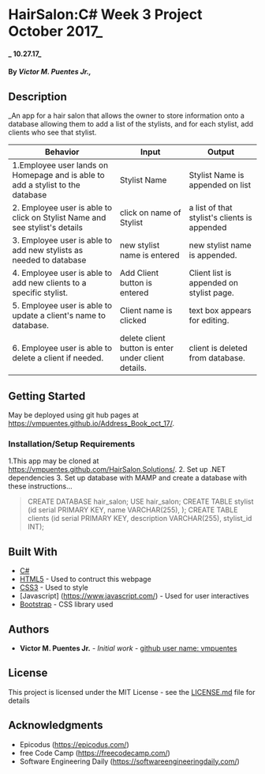 # HairSalon:C# Week 3 Project October 2017_

#### _ 10.27.17_

#### By _**Victor M. Puentes Jr.,**_

## Description

_An app for a hair salon that allows the owner to store information onto a database allowing them to add a list of the stylists, and for each stylist, add clients who see that stylist.

| Behavior  | Input  | Output  |
|---|---|---|
|1.Employee user lands on Homepage and is able to add a stylist to the database | Stylist Name | Stylist Name is appended on list |
|2. Employee user is able to click on Stylist Name and see stylist's details | click on name of Stylist | a list of that stylist's clients is appended |
|3. Employee user is able to add new stylists as needed to database | new stylist name is entered | new stylist name is appended. |
|4. Employee user is able to add new clients to a specific stylist. | Add Client button is entered | Client list is appended on stylist page. |
|5. Employee user is able to update a client's name to database. | Client name is clicked | text box appears for editing. |
|6. Employee user is able to delete a client if needed. | delete client button is enter under client details. | client is deleted from database. |

## Getting Started

May be deployed using git hub pages at  https://vmpuentes.github.io/Address_Book_oct_17/.

### Installation/Setup Requirements
1.This app may be cloned at  https://vmpuentes.github.com/HairSalon.Solutions/.
2. Set up .NET dependencies
3. Set up database with MAMP and create a database with these instructions...

> CREATE DATABASE hair_salon;
> USE hair_salon;
> CREATE TABLE stylist (id serial PRIMARY KEY, name VARCHAR(255), );
> CREATE TABLE clients (id serial PRIMARY KEY, description VARCHAR(255), stylist_id INT);


## Built With

* [C#](https://learnhowtoprogram.com/couses/c#)
* [HTML5](https://developer.mozilla.org/en-US/docs/Web/Guide/HTML/HTML5) - Used to contruct this webpage
* [CSS3](http://html.com/css/) - Used to style
* [Javascript] (https://www.javascript.com/) - Used for user interactives
* [Bootstrap](http://getbootstrap.com/) - CSS library used

## Authors

* **Victor M. Puentes Jr.** - *Initial work* - [github user name: vmpuentes](https://github.com/vmpuentes)

## License

This project is licensed under the MIT License - see the [LICENSE.md](LICENSE.md) file for details

## Acknowledgments

* Epicodus (https://epicodus.com/)
* free Code Camp (https://freecodecamp.com/)
* Software Engineering Daily (https://softwareengineeringdaily.com/)
